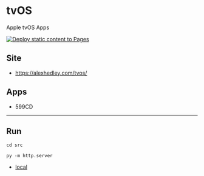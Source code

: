 # tvOS

Apple tvOS Apps

[![Deploy static content to Pages](https://github.com/AlexHedley/tvos/actions/workflows/static.yml/badge.svg)](https://github.com/AlexHedley/tvos/actions/workflows/static.yml)

## Site

- https://alexhedley.com/tvos/

## Apps

- 599CD

---

## Run

`cd src`

`py -m http.server`

- [local](http://localhost:8000/)
